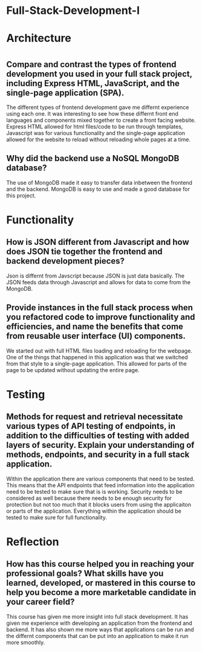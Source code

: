 # Full-Stack-Development-I

<h1> Architecture <h1>

<h2> Compare and contrast the types of frontend development you used in your full stack project, including Express HTML, JavaScript, and the single-page application (SPA). </h2>

The different types of frontend development gave me differnt experience using each one. It was interesting to see how these differnt front end languages and components mixed together to create a front facing website. Express HTML allowed for html files/code to be run through templates, Javascript was for various functionality and the single-page application allowed for the website to reload without reloading whole pages at a time. 
  
<h2> Why did the backend use a NoSQL MongoDB database? </h2>

The use of MongoDB made it easy to transfer data inbetween the frontend and the backend. MongoDB is easy to use and made a good database for this project.

<h1> Functionality </h1>

<h2>How is JSON different from Javascript and how does JSON tie together the frontend and backend development pieces? </h2>

Json is differnt from Javscript because JSON is just data basically. The JSON feeds data through Javascript and allows for data to come from the MongoDB.

<h2> Provide instances in the full stack process when you refactored code to improve functionality and efficiencies, and name the benefits that come from reusable user interface (UI) components. </h2>

We started out with full HTML files loading and reloading for the webpage. One of the things that happened in this application was that we switched from that style to a single-page application. This allowed for parts of the page to be updated without updating the entire page. 

<h1> Testing </h1>

<h2> Methods for request and retrieval necessitate various types of API testing of endpoints, in addition to the difficulties of testing with added layers of security. Explain your understanding of methods, endpoints, and security in a full stack application. </h2>

Within the application there are various components that need to be tested. This means that the API endpoints that feed information into the application need to be tested to make sure that is is working. Security needs to be considered as well because there needs to be enough security for protection but not too much that it blocks users from using the applicaiton or parts of the application. Everything within the application should be tested to make sure for full functionality. 

<h1> Reflection </h1>

<h2> How has this course helped you in reaching your professional goals? What skills have you learned, developed, or mastered in this course to help you become a more marketable candidate in your career field? </h2>

This course has given me more insight into full stack development. It has given me experience with developing an application from the frontend and backend. It has also shown me more ways that applications can be run and the differnt components that can be put into an application to make it run more smoothly. 
